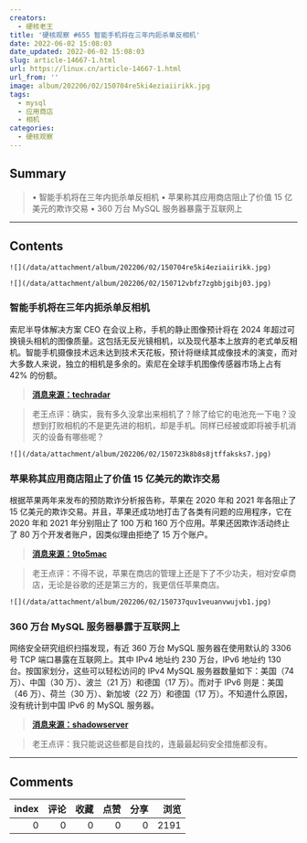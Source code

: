 ```yaml
---
creators:
  - 硬核老王
title: '硬核观察 #655 智能手机将在三年内扼杀单反相机'
date: 2022-06-02 15:08:03
date_updated: 2022-06-02 15:08:03
slug: article-14667-1.html
url: https://linux.cn/article-14667-1.html
url_from: ''
image: album/202206/02/150704re5ki4eziaiirikk.jpg
tags:
  - mysql
  - 应用商店
  - 相机
categories:
  - 硬核观察
---
```


## Summary

> • 智能手机将在三年内扼杀单反相机 • 苹果称其应用商店阻止了价值 15 亿美元的欺诈交易 • 360 万台 MySQL 服务器暴露于互联网上

***

<!-- more -->

## Contents

`![](/data/attachment/album/202206/02/150704re5ki4eziaiirikk.jpg)`

`![](/data/attachment/album/202206/02/150712vbfz7zgbbjgibj03.jpg)`

### 智能手机将在三年内扼杀单反相机

索尼半导体解决方案 CEO 在会议上称，手机的静止图像预计将在 2024 年超过可换镜头相机的图像质量。这包括无反光镜相机，以及现代基本上放弃的老式单反相机。智能手机摄像技术远未达到技术天花板，预计将继续其成像技术的演变，而对大多数人来说，独立的相机是多余的。索尼在全球手机图像传感器市场上占有 42% 的份额。

> 
> **[消息来源：techradar](https://www.techradar.com/news/smartphones-will-kill-off-the-dslr-within-three-years-says-sony)**
> 
> 
> 

> 
> 老王点评：确实，我有多久没拿出来相机了？除了给它的电池充一下电？没想到打败相机的不是更先进的相机，却是手机。同样已经被或即将被手机消灭的设备有哪些呢？
> 
> 
> 

`![](/data/attachment/album/202206/02/150723k8b8s8jtffaksks7.jpg)`

### 苹果称其应用商店阻止了价值 15 亿美元的欺诈交易

根据苹果两年来发布的预防欺诈分析报告称，苹果在 2020 年和 2021 年各阻止了 15 亿美元的欺诈交易。并且，苹果还成功地打击了各类有问题的应用程序，它在 2020 年和 2021 年分别阻止了 100 万和 160 万个应用。苹果还因欺诈活动终止了 80 万个开发者账户，因类似理由拒绝了 15 万个账户。

> 
> **[消息来源：9to5mac](https://9to5mac.com/2022/06/01/app-store-fraud-apple/)**
> 
> 
> 

> 
> 老王点评：不得不说，苹果在商店的管理上还是下了不少功夫，相对安卓商店，无论是谷歌的还是第三方的，我更信任苹果商店。
> 
> 
> 

`![](/data/attachment/album/202206/02/150737quv1veuanvwujvb1.jpg)`

### 360 万台 MySQL 服务器暴露于互联网上

网络安全研究组织扫描发现，有近 360 万台 MySQL 服务器在使用默认的 3306 号 TCP 端口暴露在互联网上。其中 IPv4 地址约 230 万台，IPv6 地址约 130 台。按国家划分，这些可以轻松访问的 IPv4 MySQL 服务器数量如下：美国（74 万）、中国（30 万）、波兰（21 万）和德国（17 万）。而对于 IPv6 则是：美国（46 万）、荷兰（30 万）、新加坡（22 万）和德国（17 万）。不知道什么原因，没有统计到中国 IPv6 的 MySQL 服务器。

> 
> **[消息来源：shadowserver](https://www.shadowserver.org/news/over-3-6m-exposed-mysql-servers-on-ipv4-and-ipv6/)**
> 
> 
> 

> 
> 老王点评：我只能说这些都是自找的，连最最起码安全措施都没有。
> 
> 
>

***

## Comments


|   index |   评论 |   收藏 |   点赞 |   分享 |   浏览 |
|--------:|-------:|-------:|-------:|-------:|-------:|
|       0 |      0 |      0 |      0 |      0 |   2191 |
